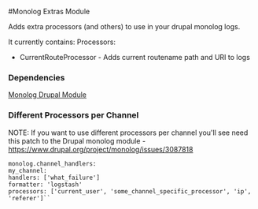 #Monolog Extras Module

Adds extra processors (and others) to use in your drupal monolog logs.

It currently contains:
Processors:
* CurrentRouteProcessor - Adds current routename path and URI to logs 

### Dependencies
[Monolog Drupal Module](https://www.drupal.org/project/monolog)

### Different Processors per Channel
NOTE: If you want to use different processors per channel you'll see need this patch to the Drupal monolog module - https://www.drupal.org/project/monolog/issues/3087818

```parameters:
monolog.channel_handlers:
my_channel:
handlers: ['what_failure']
formatter: 'logstash'
processors: ['current_user', 'some_channel_specific_processor', 'ip', 'referer']``